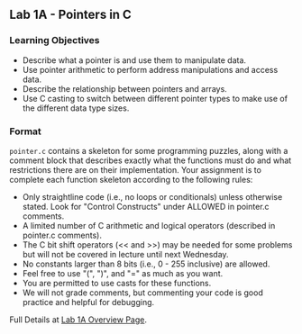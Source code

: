 ## Lab 1A - Pointers in C

### Learning Objectives
- Describe what a pointer is and use them to manipulate data.
- Use pointer arithmetic to perform address manipulations and access data.
- Describe the relationship between pointers and arrays.
- Use C casting to switch between different pointer types to make use of the different data type sizes.

### Format
`pointer.c` contains a skeleton for some programming puzzles, along with a comment block that describes exactly what the functions must do and what restrictions there are on their implementation. Your assignment is to complete each function skeleton according to the following rules:

- Only straightline code (i.e., no loops or conditionals) unless otherwise stated. Look for "Control Constructs" under ALLOWED in pointer.c comments.
- A limited number of C arithmetic and logical operators (described in pointer.c comments).
- The C bit shift operators (<< and >>) may be needed for some problems but will not be covered in lecture until next Wednesday.
- No constants larger than 8 bits (i.e., 0 - 255 inclusive) are allowed.
- Feel free to use "(", ")", and "=" as much as you want.
- You are permitted to use casts for these functions.
- We will not grade comments, but commenting your code is good practice and helpful for debugging.

Full Details at [Lab 1A Overview Page](https://courses.cs.washington.edu/courses/cse351/24sp/labs/lab1a.html).
